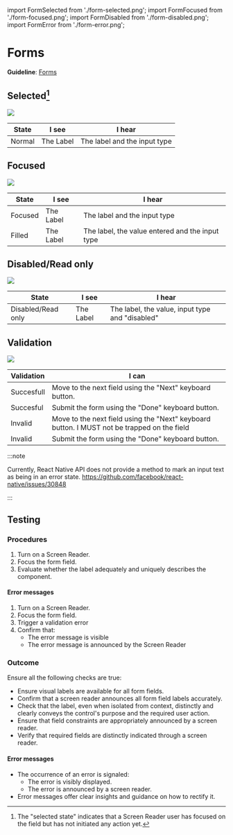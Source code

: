 import FormSelected from './form-selected.png';
import FormFocused from './form-focused.png';
import FormDisabled from './form-disabled.png';
import FormError from './form-error.png';

# Forms

**Guideline**: [Forms](/guidelines/forms)

## Selected[^1]

<img src={FormSelected} className="zoom-me" />

| State  | I see     | I hear                       |
| ------ | --------- | ---------------------------- |
| Normal | The Label | The label and the input type |

## Focused

<img src={FormFocused} className="zoom-me"  />

| State   | I see     | I hear                                          |
| ------- | --------- | ----------------------------------------------- |
| Focused | The Label | The label and the input type                    |
| Filled  | The Label | The label, the value entered and the input type |

## Disabled/Read only

<img src={FormDisabled} className="zoom-me" />

| State              | I see     | I hear                                          |
| ------------------ | --------- | ----------------------------------------------- |
| Disabled/Read only | The Label | The label, the value, input type and "disabled" |

## Validation

<img src={FormError} className="zoom-me" />

| Validation | I can                                                                                       |
| :--------- | ------------------------------------------------------------------------------------------- |
| Succesfull | Move to the next field using the "Next" keyboard button.                                    |
| Succesful  | Submit the form using the "Done" keyboard button.                                           |
| Invalid    | Move to the next field using the "Next" keyboard button. I MUST not be trapped on the field |
| Invalid    | Submit the form using the "Done" keyboard button.                                           |

:::note

Currently, React Native API does not provide a method to mark an input text as being in an error state.
https://github.com/facebook/react-native/issues/30848

:::

## Testing

### Procedures

1. Turn on a Screen Reader.
1. Focus the form field.
1. Evaluate whether the label adequately and uniquely describes the component.

#### Error messages

1. Turn on a Screen Reader.
1. Focus the form field.
1. Trigger a validation error
1. Confirm that: <ul><li>The error message is visible</li><li>The error message is announced by the Screen Reader</li></ul>

### Outcome

Ensure all the following checks are true:

- Ensure visual labels are available for all form fields.
- Confirm that a screen reader announces all form field labels accurately.
- Check that the label, even when isolated from context, distinctly and clearly conveys the control's purpose and the required user action.
- Ensure that field constraints are appropriately announced by a screen reader.
- Verify that required fields are distinctly indicated through a screen reader.

#### Error messages

- The occurrence of an error is signaled:
  - The error is visibly displayed.
  - The error is announced by a screen reader.
- Error messages offer clear insights and guidance on how to rectify it.

[^1]: The "selected state" indicates that a Screen Reader user has focused on the field but has not initiated any action yet.
